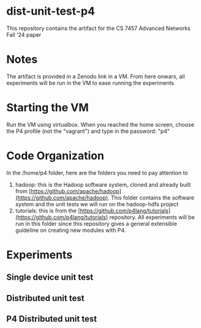 # dist-unit-test-p4

This repository contains the artifact for the CS 7457 Advanced Networks Fall '24 paper 

# Notes

The artifact is provided in a Zenodo link in a VM. From here onwars, all experiments will be run in the VM to ease running the experiments

# Starting the VM

Run the VM using virtualbox. When you reached the home screen, choose the P4 profile (not the "vagrant") and type in the password: "p4"

# Code Organization

In the /home/p4 folder, here are the folders you need to pay attention to

1. hadoop: this is the Hadoop software system, cloned and already built from [https://github.com/apache/hadoop](https://github.com/apache/hadoop). This folder contains the software system and the unit tests we will run on the hadoop-hdfs project
2. tutorials: this is from the [https://github.com/p4lang/tutorials](https://github.com/p4lang/tutorials) repository. All experiments will be run in this folder since this repository gives a general extensible guideline on creating new modules with P4.

# Experiments

## Single device unit test
## Distributed unit test
## P4 Distributed unit test

